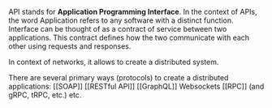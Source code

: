 
API stands for **Application Programming Interface**. In the context of APIs, the word Application refers to any software with a distinct function. Interface can be thought of as a contract of service between two applications. This contract defines how the two communicate with each other using requests and responses.

In context of networks, it allows to create a distributed system.

There are several primary ways (protocols) to create a distributed applications:
[[SOAP]]
[[RESTful API]]
[[GraphQL]]
Websockets
[[RPC]] (and gRPC, tRPC, etc.)
etc.